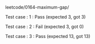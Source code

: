 
leetcode/0164-maximum-gap/


Test case : 1 : Pass
 (expected 3, got 3)



Test case : 2 : Fail
 (expected 3, got 0)



Test case : 3 : Pass
 (expected 13, got 13)


